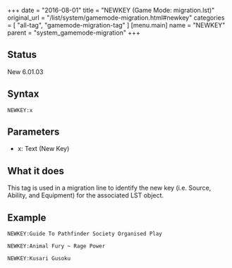 +++
date = "2016-08-01"
title = "NEWKEY (Game Mode: migration.lst)"
original_url = "/list/system/gamemode-migration.html#newkey"
categories = [ "all-tag", "gamemode-migration-tag" ]
[menu.main]
    name = "NEWKEY"
    parent = "system_gamemode-migration"
+++

## Status

New 6.01.03

## Syntax

`NEWKEY:x`

## Parameters

-   x: Text (New Key)



What it does
------------

This tag is used in a migration line to identify the new key (i.e.
Source, Ability, and Equipment) for the associated LST object.

Example
-------

`NEWKEY:Guide To Pathfinder Society Organised Play`

`NEWKEY:Animal Fury ~ Rage Power`

`NEWKEY:Kusari Gusoku`



